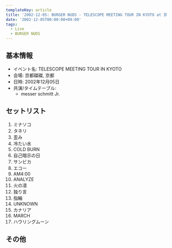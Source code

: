 ```yaml
---
templateKey: article
title: '2002-12-05: BURGER NUDS - TELESCOPE MEETING TOUR IN KYOTO at 京都磔磔'
date: '2002-12-05T00:00:00+09:00'
tags:
  - Live
  - BURGER NUDS
---
```

## 基本情報

* イベント名: TELESCOPE MEETING TOUR IN KYOTO
* 会場: 京都磔磔, 京都
* 日時: 2002年12月05日
* 共演/タイムテーブル:
  * messer schmitt Jr.

## セットリスト

1. ミナソコ
1. タネリ
1. 歪み
1. 冷たい水
1. COLD BURN
1. 自己暗示の日
1. サンビカ
1. エコー
1. AM4:00
1. ANALYZE
1. 火の凛
1. 独り言
1. 指輪
1. UNKNOWN
1. カナリア
1. MARCH
1. ハウリングムーン

## その他

